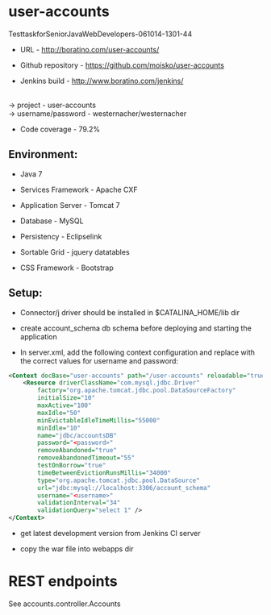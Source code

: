 # user-accounts
TesttaskforSeniorJavaWebDevelopers-061014-1301-44

* URL - http://boratino.com/user-accounts/

* Github repository - https://github.com/moisko/user-accounts

* Jenkins build - http://www.boratino.com/jenkins/
<br />
	-> project - user-accounts
<br />
	-> username/password - westernacher/westernacher

* Code coverage - 79.2%

Environment:
------------
* Java 7

* Services Framework - Apache CXF

* Application Server - Tomcat 7

* Database - MySQL

* Persistency - Eclipselink

* Sortable Grid - jquery datatables

* CSS Framework - Bootstrap

Setup:
------
* Connector/j driver should be installed in $CATALINA_HOME/lib dir

* create account_schema db schema before deploying and starting the application

* In server.xml, add the following context configuration and replace with the correct values for username and password:
```xml
<Context docBase="user-accounts" path="/user-accounts" reloadable="true" source="org.eclipse.jst.jee.server:user-accounts">
	<Resource driverClassName="com.mysql.jdbc.Driver"
		factory="org.apache.tomcat.jdbc.pool.DataSourceFactory"
		initialSize="10"
		maxActive="100"
		maxIdle="50"
		minEvictableIdleTimeMillis="55000"
		minIdle="10"
		name="jdbc/accountsDB"
		password="<password>"
		removeAbandoned="true"
		removeAbandonedTimeout="55"
		testOnBorrow="true"
		timeBetweenEvictionRunsMillis="34000"
		type="org.apache.tomcat.jdbc.pool.DataSource"
		url="jdbc:mysql://localhost:3306/account_schema"
		username="<username>"
		validationInterval="34"
		validationQuery="select 1" />
</Context>
```
* get latest development version from Jenkins CI server

* copy the war file into webapps dir

# REST endpoints
See accounts.controller.Accounts

